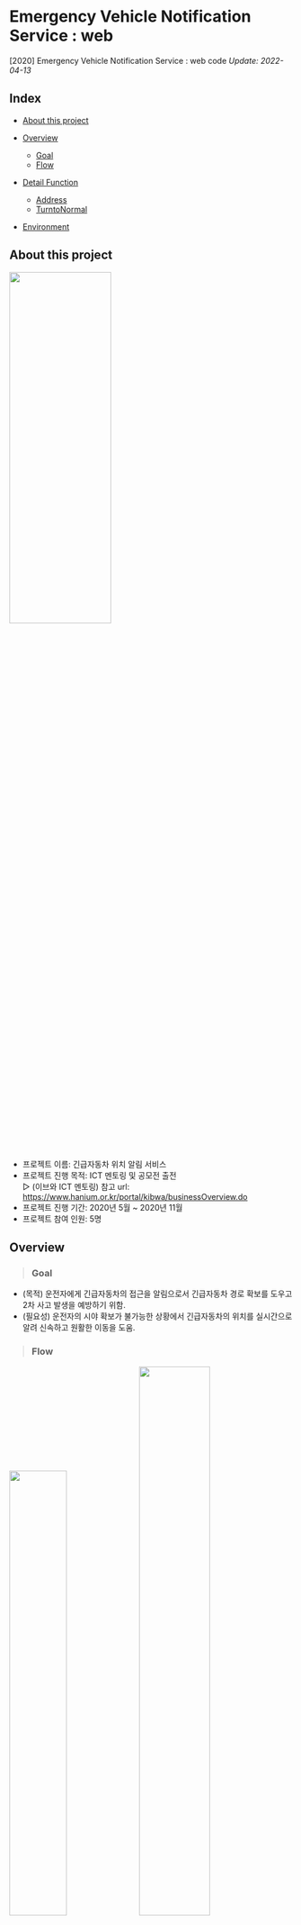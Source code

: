 # Emergency Vehicle Notification Service : web
[2020] Emergency Vehicle Notification Service : web code 
_Update: 2022-04-13_  
## **Index**
+ [About this project](#about-this-project)
+ [Overview](#overview)
  + [Goal](#goal)
  + [Flow](#flow)
+ [Detail Function](#detail-function)    
  + [Address](#1-addressphp--위치-비교)
  + [TurntoNormal](#2-turntonormalphp--긴급자동차-운전자가-일반자동차-운전자로-변경)
    
+ [Environment](#environment)

## **About this project**
<img src = "https://user-images.githubusercontent.com/68631435/163201142-024fc295-7b25-4a72-b2cc-52f14154a010.png" width="60%" height="40%">   

+ 프로젝트 이름: 긴급자동차 위치 알림 서비스
+ 프로젝트 진행 목적: ICT 멘토링 및 공모전 출전    
▻ (이브와 ICT 멘토링) 참고 url: https://www.hanium.or.kr/portal/kibwa/businessOverview.do  
+ 프로젝트 진행 기간: 2020년 5월 ~ 2020년 11월  
+ 프로젝트 참여 인원: 5명  
## **Overview** 
> ### **Goal**
+ (목적) 운전자에게 긴급자동차의 접근을 알림으로서 긴급자동차 경로 확보를 도우고 2차 사고 발생을 예방하기 위함.  
+ (필요성) 운전자의 시야 확보가 불가능한 상황에서 긴급자동차의 위치를 실시간으로 알려 신속하고 원활한 이동을 도움.   
> ### **Flow**
<img src = "https://user-images.githubusercontent.com/68631435/163202194-e6f579cf-888a-45f1-9d44-0b9036d7d5e8.png" width="45%" height="45%">   
<img src = "https://user-images.githubusercontent.com/68631435/163204774-367f1ab7-9e89-4b02-bd14-79ec5ee89c84.png" width="50%" height="height 20%">    

## **Detail Function**
> ### **Server**   
> 본 프로젝트의핵심 기능을 구현한 코드를 설명하였음.     
#### **(1) address.php : 위치 비교**   
#### path: \gentelella-master\production\ address.php
``` php
$latitude = $_POST['Latitude'];
$longitude = $_POST['Longitude'];
$phonenum = $_POST['PhoneNum'];
$emg_button = $_POST['emg_button'];

$response = array();
$response["emergency"]=false;
$response["number"]=0;
$response["Latitude0"]='0';
$response["Longitude0"]='0';

$sql= "select * from address where phonenum = '$phonenum'";
$res= $conn->query($sql); // 운전자의 위치 정보

$sql1= "select * from personinfo where phonenum = '$phonenum'";
$res1= $conn->query($sql1); // 등록된 운전자인지 확인

if(mysqli_fetch_array($res1)!=NULL) // 등록된 운전자라면
{
    
    $response["emergency"]=true;
    if($emg_button==1)
    {
         //긴급자동차 운전자의 경우
        if(mysqli_fetch_array($res)==NULL){
            // 운전자의 위치값이 없는 경우 
            $sql2= "insert into address(phonenum, Latitude, Longitude) values('$phonenum', '$latitude','$longitude')";
            $res2= $conn->query($sql2); //운전자 위치 갱신(insert)
        }
        else{
            //운전자의 위치값 갱신 (update)
            $sql_update1 = "update address set Latitude='$latitude' where phonenum='$phonenum'";
            $sql_update2 = "update address set Longitude='$longitude' where phonenum='$phonenum'";

            $res_lat= $conn->query($sql_update1);
            $res_lng= $conn->query($sql_update2);
        }
    }
    else if(mysqli_fetch_array($res)!=NULL && $emg_button==0)
    {
        //일반 운전자
        $sql_delete = "delete from address where phonenum='$phonenum'";
        $res_delete = $conn->query($sql_delete); // 위치정보 삭제 -> 저장할 필요 없음
    }
}

$num=0;

// 형변환
$latitude_temp = (double)$latitude;
$longitude_temp = (double)$longitude;

$sql3= "select * from address where Latitude<$latitude_temp+0.005 and Latitude>$latitude_temp-0.005 and Longitude<$longitude_temp+0.005 and Longitude>$longitude_temp-0.005";
$res3= $conn->query($sql3); //긴급자동차 운전자와 일정 범위 안에 있는 운전자 정보 수집 

// 긴급자동차의 위치정보 배열 생성 
while($row=mysqli_fetch_array($res3)){
    $response["number"]=$num;
    $numstr = (string)$num;
    $response["Latitude$numstr"]= $row["Latitude"];
    $response["Longitude$numstr"]= $row["Longitude"];
    $num++;
}

echo json_encode($response);

``` 
+ (1) Client(운전자어플)에서 Server로 계속 자신의 위치정보(위도, 경도) 값을 전송함. 
+ (2) address에 저장된 긴급자동차 운전자 위치와 비교 후, 일정 범위 내에 겹치면 해당 긴급자동차 운전자의 위치 배열을 생성함. 
    + address는 긴급자동차 운전자의 위치 정보를 관리하는 테이블임. 
+ (3) 생성된 배열을 Client에 전송함.   

#### **(2) turntonormal.php : 긴급자동차 운전자가 일반자동차 운전자로 변경**   
#### path : \gentelella-master\production\turntonormal.php  
``` php
$response = array();
$response["inaddress"]=false;

$sql= "select * from address where phonenum = '$phonenum'";
$res= $conn->query($sql); // 운전자의 위치 정보

$sql1= "select * from personinfo where phonenum = '$phonenum'";
$res1= $conn->query($sql1); // 운전자 등록 여부 확인 

if(mysqli_fetch_array($res1)!=NULL){ // 등록시 
    $delete_sql="delete from address where phonenum='$phonenum'";
    $del_res=$conn->query($delete_sql); // 운전자의 위치정보 모두 삭제

    $response["inaddress"]=true;
}
$num=0;

$address_sql= "select * from address";
$address_res= $conn->query($address_sql); #모든 긴급자동차 운전자의 위치 정보 

while($row=mysqli_fetch_array($address_res)){ 
    $response["num_inaddress"]=$num;
    $numstr = (string)$num;
    
    // 긴급자동차 운전자 위치정보 배열 생성
    $response["Latitude$numstr"]= $row["Latitude"];
    $response["Longitude$numstr"]= $row["Longitude"];
    $num++;
}

echo json_encode($response);
``` 
+ Client(운전자 어플)에서 긴급자동차 운전자가 일반자동차 운전자로 바꾸는 경우,   
+ (1) 긴급자동차 운전자로 등록되었던 운전자의 위치정보 삭제함. 
+ (2) address 테이블에 있는 모든 긴급자동차 운전자의 위치정보를 Client에게 전송함. 

## **Environment** 
+ EC2(AWS): Amazon Linux release 2  
+ Putty : 리눅스 서버 원격 접속용 툴  
+ Apache(2.4.43) : 관리자 웹 페이지를 구동하는 웹 서버 프로그램  
+ Maria DB : 단말기 데이터를 저장 및 관리하는 데이터베이스 시스템  
+ PHP(5.4.16) : 서버 관리자 웹 페이지 처리 모듈 작성 언어  
+ Visual Studio Code : 웹 서버 HTML, CSS, Javascript, PHP 개발

